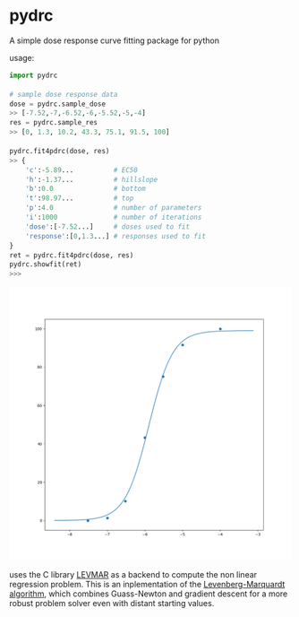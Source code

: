 # pydrc
A simple dose response curve fitting package for python

usage:

```python
import pydrc

# sample dose response data
dose = pydrc.sample_dose
>> [-7.52,-7,-6.52,-6,-5.52,-5,-4]
res = pydrc.sample_res
>> [0, 1.3, 10.2, 43.3, 75.1, 91.5, 100]

pydrc.fit4pdrc(dose, res)
>> {
	'c':-5.89...          # EC50
	'h':-1.37...          # hillslope
	'b':0.0               # bottom
	't':98.97...          # top
	'p':4.0               # number of parameters
	'i':1000              # number of iterations
	'dose':[-7.52...]     # doses used to fit
	'response':[0,1.3...] # responses used to fit
}
ret = pydrc.fit4pdrc(dose, res)
pydrc.showfit(ret)
>>>
```
![](example.png)

uses the C library [LEVMAR](http://users.ics.forth.gr/~lourakis/levmar/) as
a backend to compute the non linear regression problem. This is an inplementation of the [Levenberg-Marquardt algorithm](https://en.wikipedia.org/wiki/Levenberg%E2%80%93Marquardt_algorithm), which combines Guass-Newton and gradient descent for a more robust problem solver even with distant starting values.
